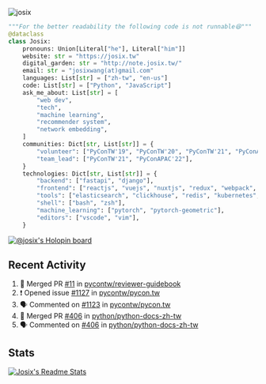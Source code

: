 ![josix](https://komarev.com/ghpvc/?username=josix)
```python
"""For the better readability the following code is not runnable😆"""
@dataclass
class Josix:
    pronouns: Union[Literal["he"], Literal["him"]]
    website: str = "https://josix.tw"
    digital_garden: str = "http://note.josix.tw/"
    email: str = "josixwang(at)gmail.com"
    languages: List[str] = ["zh-tw", "en-us"]
    code: List[str] = ["Python", "JavaScript"]
    ask_me_about: List[str] = [
        "web dev",
        "tech",
        "machine learning",
        "recommender system",
        "network embedding",
    ]
    communities: Dict[str, List[str]] = {
        "volunteer": ["PyConTW'19", "PyConTW'20", "PyConTW'21", "PyConAPAC'22"],
        "team_lead": ["PyConTW'21", "PyConAPAC'22"],
    }
    technologies: Dict[str, List[str]] = {
        "backend": ["fastapi", "django"],
        "frontend": ["reactjs", "vuejs", "nuxtjs", "redux", "webpack", "tailwindcss"],
        "tools": ["elasticsearch", "clickhouse", "redis", "kubernetes", "docker"],
        "shell": ["bash", "zsh"],
        "machine_learning": ["pytorch", "pytorch-geometric"],
        "editors": ["vscode", "vim"],
    }
```
[![@josix's Holopin board](https://holopin.io/api/user/board?user=josix)](https://holopin.io/@josix)

## Recent Activity
<!--START_SECTION:activity-->
1. 🎉 Merged PR [#11](https://github.com/pycontw/reviewer-guidebook/pull/11) in [pycontw/reviewer-guidebook](https://github.com/pycontw/reviewer-guidebook)
2. ❗️ Opened issue [#1127](https://github.com/pycontw/pycon.tw/issues/1127) in [pycontw/pycon.tw](https://github.com/pycontw/pycon.tw)
3. 🗣 Commented on [#1123](https://github.com/pycontw/pycon.tw/issues/1123) in [pycontw/pycon.tw](https://github.com/pycontw/pycon.tw)
4. 🎉 Merged PR [#406](https://github.com/python/python-docs-zh-tw/pull/406) in [python/python-docs-zh-tw](https://github.com/python/python-docs-zh-tw)
5. 🗣 Commented on [#406](https://github.com/python/python-docs-zh-tw/issues/406) in [python/python-docs-zh-tw](https://github.com/python/python-docs-zh-tw)
<!--END_SECTION:activity-->



## Stats
[![Josix's Readme Stats](https://github-readme-stats.vercel.app/api?username=josix&show_icons=true&theme=default&count_private=true&card_width=400)](https://github.com/anuraghazra/github-readme-stats)
